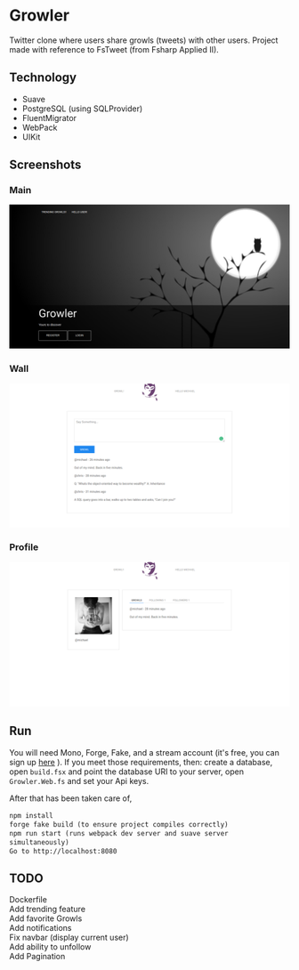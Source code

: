 Growler
=======

Twitter clone where users share growls (tweets) with other users. Project made
with reference to FsTweet (from Fsharp Applied II).

Technology
----------
* Suave
* PostgreSQL (using SQLProvider)
* FluentMigrator
* WebPack
* UIKit

Screenshots
---------
### Main
![main](/screenshots/main.png?raw=true "Main")

### Wall
![wall](/screenshots/wall.png?raw=true "Wall")

### Profile
![profile](/screenshots/profile.png?raw=true "Profile")

Run
---
You will need Mono, Forge, Fake, and a stream account (it's free, you can sign up
[here]("https://getstream.io/") ).
If you meet those requirements, then: create a database, open `build.fsx` and point the database URI to your server,
open `Growler.Web.fs` and set your Api keys.

After that has been taken care of,

```
npm install
forge fake build (to ensure project compiles correctly)
npm run start (runs webpack dev server and suave server simultaneously)
Go to http://localhost:8080
```

TODO
----
Dockerfile  
Add trending feature  
Add favorite Growls  
Add notifications  
Fix navbar (display current user)  
Add ability to unfollow  
Add Pagination







